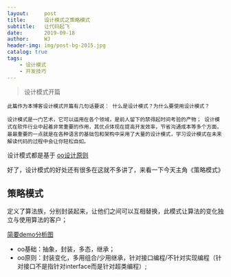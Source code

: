 ```yaml
---
layout:     post
title:      设计模式之策略模式
subtitle:   让代码起飞
date:       2019-09-18
author:     WJ
header-img: img/post-bg-2015.jpg
catalog: true
tags:
    - 设计模式
    - 开发技巧
---
```


>设计模式开篇


``此篇作为本博客设计模式开篇有几句话要说：
什么是设计模式？为什么要使用设计模式？
``

`设计模式是一门艺术，它可以运用在各个领域，是前人留下的禁得起时间考验的产物；
设计模式在软件行业中起着非常重要的作用，其优点体现在提高开发效率，节省沟通成本等多个方面，最最重要的一点就是在各种语言的基础包和架构中采用了大量的设计模式，学习设计模式在未来解读代码的过程中会让你轻松自如。`

设计模式都是基于
[oo设计原则](https://blog.csdn.net/lovelion/article/details/7536532)

好了，设计模式的好处还有很多在这就不多讲了，来看一下今天主角《策略模式》

## 策略模式

定义了算法族，分别封装起来，让他们之间可以互相替换，此模式让算法的变化独立与使用算法的客户；

[简要demo分析图](https://www.processon.com/view/5d8229dee4b04a195025d211)

+ oo基础：抽象，封装，多态，继承；
+ oo原则：封装变化，多用组合/少用继承，针对接口编程/不针对实现编程（针对接口不是指针对interface而是针对超类编程）;


